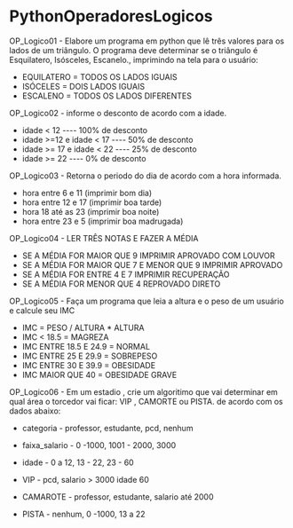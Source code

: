 # PythonOperadoresLogicos

OP_Logico01 - Elabore  um programa em python que lê três
valores para os lados de um triângulo. O programa deve 
determinar se o triângulo é Esquilatero, Isósceles, Escanelo., imprimindo na tela para o usuário:
 - EQUILATERO = TODOS OS LADOS IGUAIS
 - ISÓCELES = DOIS LADOS IGUAIS
 - ESCALENO = TODOS OS LADOS DIFERENTES

OP_Logico02 - informe o desconto de acordo com a idade. 
 - idade < 12 ---- 100% de desconto
 - idade >=12 e idade < 17 ---- 50% de desconto
 - idade >= 17 e idade < 22 ---- 25% de desconto
 - idade >= 22 ---- 0% de desconto

OP_Logico03 - Retorna o periodo do dia de acordo com a hora informada.
 - hora entre 6 e 11 (imprimir bom dia)
 - hora entre 12 e 17 (imprimir boa tarde)
 - hora 18 até as 23 (imprimir boa noite)
 - hora entre 23 e 5 (imprimir boa madrugada)

OP_Logico04 - LER TRÊS NOTAS E FAZER A MÉDIA
  - SE A MÉDIA FOR MAIOR QUE 9 IMPRIMIR APROVADO COM LOUVOR
  - SE A MÉDIA FOR MAIOR QUE 7 E MENOR QUE 9 IMPRIMIR APROVADO
  - SE A MÉDIA FOR ENTRE 4 E 7 IMPRIMIR RECUPERAÇÃO
  - SE A MÉDIA FOR MENOR QUE 4 REPROVADO DIRETO

OP_Logico05 - Faça um programa que leia a altura e o peso
de um usuário e calcule seu IMC 
- IMC = PESO / ALTURA * ALTURA 
- IMC < 18.5 = MAGREZA
- IMC ENTRE 18.5 E 24.9 = NORMAL
- IMC ENTRE 25 E 29.9 = SOBREPESO
- IMC ENTRE 30 E 39.9 = OBESIDADE
- IMC MAIOR QUE 40 = OBESIDADE GRAVE 

OP_Logico06 - Em um estadio , crie um algoritimo que vai determinar em qual área o torcedor 
vai ficar: VIP , CAMORTE ou PISTA.
de acordo com os dados abaixo:
 - categoria - professor, estudante, pcd, nenhum
 - faixa_salario - 0 -1000, 1001 - 2000, 3000
 - idade - 0 a 12, 13 - 22, 23 - 60
    
 - VIP - pcd, salario > 3000 idade 60
 - CAMAROTE - professor, estudante, salario até 2000
 - PISTA - nenhum, 0 -1000, 13 a 22


